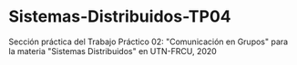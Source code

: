 # Sistemas-Distribuidos-TP04
Sección práctica del Trabajo Práctico 02: "Comunicación en Grupos" para la materia "Sistemas Distribuidos" en UTN-FRCU, 2020
